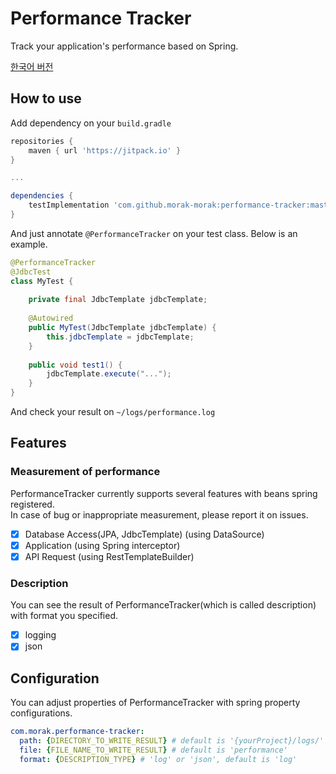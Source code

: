 # Performance Tracker
Track your application's performance based on Spring.

[한국어 버전](./README_KR.md)

## How to use
Add dependency on your `build.gradle`

```groovy
repositories {
    maven { url 'https://jitpack.io' }
}

...

dependencies {
    testImplementation 'com.github.morak-morak:performance-tracker:master-SNAPSHOT'
}
```

And just annotate `@PerformanceTracker` on your test class. Below is an example.

```java
@PerformanceTracker
@JdbcTest
class MyTest {
    
    private final JdbcTemplate jdbcTemplate;
    
    @Autowired
    public MyTest(JdbcTemplate jdbcTemplate) {
        this.jdbcTemplate = jdbcTemplate;
    }
    
    public void test1() {
        jdbcTemplate.execute("...");
    }
}
```
And check your result on `~/logs/performance.log`

## Features
### Measurement of performance
PerformanceTracker currently supports several features with beans spring registered.  
In case of bug or inappropriate measurement, please report it on issues.

- [x] Database Access(JPA, JdbcTemplate) (using DataSource)
- [x] Application (using Spring interceptor)
- [x] API Request (using RestTemplateBuilder)

### Description
You can see the result of PerformanceTracker(which is called description) with format you specified.

- [x] logging
- [x] json

## Configuration

You can adjust properties of PerformanceTracker with spring property configurations.

```yml
com.morak.performance-tracker:
  path: {DIRECTORY_TO_WRITE_RESULT} # default is '{yourProject}/logs/'
  file: {FILE_NAME_TO_WRITE_RESULT} # default is 'performance'
  format: {DESCRIPTION_TYPE} # 'log' or 'json', default is 'log'
```

